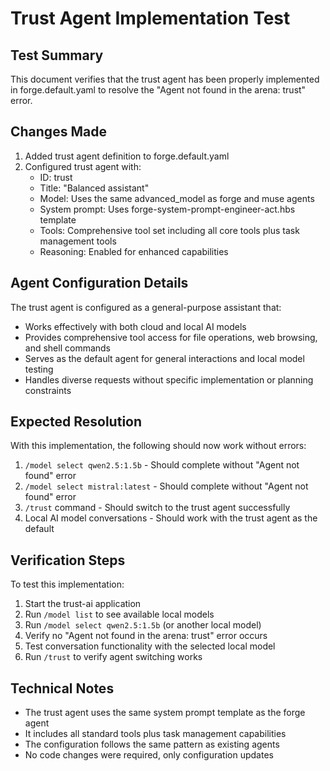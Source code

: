 # Trust Agent Implementation Test

## Test Summary
This document verifies that the trust agent has been properly implemented in forge.default.yaml to resolve the "Agent not found in the arena: trust" error.

## Changes Made
1. Added trust agent definition to forge.default.yaml
2. Configured trust agent with:
   - ID: trust
   - Title: "Balanced assistant"
   - Model: Uses the same advanced_model as forge and muse agents
   - System prompt: Uses forge-system-prompt-engineer-act.hbs template
   - Tools: Comprehensive tool set including all core tools plus task management tools
   - Reasoning: Enabled for enhanced capabilities

## Agent Configuration Details
The trust agent is configured as a general-purpose assistant that:
- Works effectively with both cloud and local AI models
- Provides comprehensive tool access for file operations, web browsing, and shell commands
- Serves as the default agent for general interactions and local model testing
- Handles diverse requests without specific implementation or planning constraints

## Expected Resolution
With this implementation, the following should now work without errors:
1. `/model select qwen2.5:1.5b` - Should complete without "Agent not found" error
2. `/model select mistral:latest` - Should complete without "Agent not found" error
3. `/trust` command - Should switch to the trust agent successfully
4. Local AI model conversations - Should work with the trust agent as the default

## Verification Steps
To test this implementation:
1. Start the trust-ai application
2. Run `/model list` to see available local models
3. Run `/model select qwen2.5:1.5b` (or another local model)
4. Verify no "Agent not found in the arena: trust" error occurs
5. Test conversation functionality with the selected local model
6. Run `/trust` to verify agent switching works

## Technical Notes
- The trust agent uses the same system prompt template as the forge agent
- It includes all standard tools plus task management capabilities
- The configuration follows the same pattern as existing agents
- No code changes were required, only configuration updates